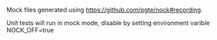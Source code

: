 Mock files generated using https://github.com/pgte/nock#recording.

Unit tests will run in mock mode, disable by setting environment varible NOCK_OFF=true
